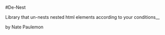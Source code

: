 #De-Nest

Library that un-nests nested html elements according to your conditions__

by Nate Paulemon